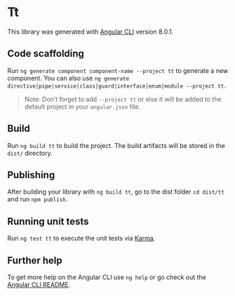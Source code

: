 # Tt

This library was generated with [Angular CLI](https://github.com/angular/angular-cli) version 8.0.1.

## Code scaffolding

Run `ng generate component component-name --project tt` to generate a new component. You can also use `ng generate directive|pipe|service|class|guard|interface|enum|module --project tt`.
> Note: Don't forget to add `--project tt` or else it will be added to the default project in your `angular.json` file. 

## Build

Run `ng build tt` to build the project. The build artifacts will be stored in the `dist/` directory.

## Publishing

After building your library with `ng build tt`, go to the dist folder `cd dist/tt` and run `npm publish`.

## Running unit tests

Run `ng test tt` to execute the unit tests via [Karma](https://karma-runner.github.io).

## Further help

To get more help on the Angular CLI use `ng help` or go check out the [Angular CLI README](https://github.com/angular/angular-cli/blob/master/README.md).
